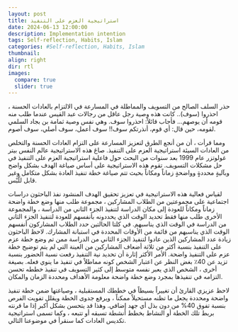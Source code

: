 ```yaml
---
layout: post
title: استراتيجية العزم على التنفيذ
date: 2024-06-13 12:00:00
description: Implementation intention
tags: Self-reflection, Habits, Islam
categories: #Self-reflection, Habits, Islam
thumbnail:
align: right
dir: rtl
images:
  compare: true
  slider: true
---
```


حذر السلف الصالح من التسويف والمماطلة في المسارعة في الالتزام بالعادات الحسنة ، احذروا (سوف).. كانت هذه وصية رجل عاقل من رجالات عبد القيس عندما طلب منه قومه أن يوصهم... فأجاب قائلاً: احذروا سوف. وهي نفس وصية ثمامة بن بجاد السلمي لقومه، حين قال: أي قوم، أنذرتكم سوف!! سوف أعمل، سوف أصلي، سوف أصوم.


ومما قرأت ، أن من أنجع الطرق لتعزيز المسارعة على التزام العادات الحسنة والتخلص من العادات السيئة استراتيجية العزم على التنفيذ. صاغ هذه الاستراتيجية عالم النفس بيتر غولوتزر عام 1999 بعد سنوات من البحث حول فاعلية استراتيجية العزم على التنفيذ في حل مشكلات التسويف. تقوم هذه الاستراتيجية على أساس صياغة الهدف بشكل واضح وبآليةٍ محددةٍ وواضحةٍ زماناً ومكاناً بحيث تتم صياغة خطة تنفيذ العادة بشكل متكامل وغير قابل للَّبْس. 


لقياس فعالية هذه الاستراتيجية في تعزيز تحقيق الهدف المنشود نفذ الباحثون دراسات اجتماعية على مجموعتين من الطلاب المشاركين ، مجموعة طلب منها وضع خطة واضحة زماناً ومكاناً للعودة إلى مكان الدراسة لتنفيذ الجزء الثاني من الدراسة ، والمجموعة الأخرى طلب منها فقط تحديد الوقت الذي يحددونه بأنفسهم للعودة لتنفيذ الجزء الثاني من الدراسة في الوقت الذي يناسبهم. في كلتا الحالتين حدد الطلاب المشاركون أنفسهم الوقت الذي يناسبهم من قائمة من الأوقات المحددة في استبانة المشارك. 
لاحظ الباحثون زيادة عدد المشاركين الذين عادوا لتنفيذ الجزء الثاني من الدراسة ممن تم وضع خطة عزم على التنفيذ بنسبة أكثر من ثلاثة أضعاف المشاركين من العينة التي لم يتم توضيح خطة عزم على التنفيذ واضحة. الأمر الأكثر إثارة أن تحديد نية التنفيذ رفعت نسبة الحضور بنسبة تزيد عن 40٪ بغض النظر عن اعتبار الشخص كونه مماطلاً في تنفيذ ما ينوي فعله. بصيغة أخرى ، الشخص الذي يعبر نفسه متوسط إلى كثير التسويف في تنفيذ خططه تحسن التزامه في تنفيذها بمجرد وضع خطة واضحة معلومة الأهداف ومحددة الزمان والمكان.


لاحظ عزيزي القارئ أن تغييراً بسيطاً في خططك المستقبلية ، وصياغتها ضمن خطة تنفيذ واضحة ومحددة يجعل ما تظنه مستحيلاً ممكناً ، ويرفع جدوى الخطة ويقلل تفويت الفرص بنسبة تفوق 40% من دون بذل أي جهد إضافي. وهذا قد يتحسن بشكل أكبر إذا ما قرنته بربط تلك الخطة أو النشاط بخطط أنشطة تسبقه أو تتبعه ، وكما تسمى استراتيجية تكديس العادات كما سنقرأ في موضوعنا التالي.
